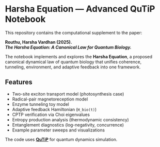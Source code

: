 # Harsha Equation — Advanced QuTiP Notebook

This repository contains the computational supplement to the paper:

**Routhu, Harsha Vardhan (2025).  
_The Harsha Equation: A Canonical Law for Quantum Biology._**

The notebook implements and explores the **Harsha Equation**, a proposed canonical dynamical law of quantum biology that unifies coherence, tunneling, environment, and adaptive feedback into one framework.

## Features
- Two-site exciton transport model (photosynthesis case)
- Radical-pair magnetoreception model
- Enzyme tunneling toy model
- Adaptive feedback Hamiltonian (`H_bio(t)`)
- CPTP verification via Choi eigenvalues
- Entropy production analysis (thermodynamic consistency)
- Entanglement diagnostics (log-negativity, concurrence)
- Example parameter sweeps and visualizations

The code uses **[QuTiP](https://qutip.org/)** for quantum dynamics simulation.

